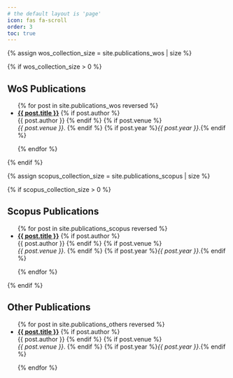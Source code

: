 ```yaml
---
# the default layout is 'page'
icon: fas fa-scroll
order: 3
toc: true
---
```


{% assign wos_collection_size = site.publications_wos | size %}

{% if wos_collection_size > 0 %}
## WoS Publications
<ul>
{% for post in site.publications_wos reversed %}
  <li>
  <a href="{{ base_path }}{{ post.url }}" rel="permalink"><b>{{ post.title }}</b></a>
  {% if post.author %}
    <br/>{{ post.author }}
  {% endif %}
  {% if post.venue %}
    <br/><i>{{ post.venue }}</i>.
  {% endif %}  
  {% if post.year %}<i>{{ post.year }}</i>.{% endif %}
  </li>
  
{% endfor %}
</ul>
{% endif %}

{% assign scopus_collection_size = site.publications_scopus | size %}

{% if scopus_collection_size > 0 %}
## Scopus Publications

<ul>
{% for post in site.publications_scopus reversed %}
  <li>
  <a href="{{ base_path }}{{ post.url }}" rel="permalink"><b>{{ post.title }}</b></a>
  {% if post.author %}
    <br/>{{ post.author }}
  {% endif %}
  {% if post.venue %}
    <br/><i>{{ post.venue }}</i>.
  {% endif %}  
  {% if post.year %}<i>{{ post.year }}</i>.{% endif %}
  </li>
  
{% endfor %}
</ul>
{% endif %}

## Other Publications

<ul>
{% for post in site.publications_others reversed %}
  <li>
  <a href="{{ base_path }}{{ post.url }}" rel="permalink"><b>{{ post.title }}</b></a>
  {% if post.author %}
    <br/>{{ post.author }}
  {% endif %}
  {% if post.venue %}
    <br/><i>{{ post.venue }}</i>.
  {% endif %}  
  {% if post.year %}<i>{{ post.year }}</i>.{% endif %}
  </li>
  
{% endfor %}
</ul>
